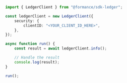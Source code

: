 <!-- Start SDK Example Usage [usage] -->
```typescript
import { LedgerClient } from "@formance/sdk-ledger";

const ledgerClient = new LedgerClient({
    security: {
        clientID: "<YOUR_CLIENT_ID_HERE>",
    },
});

async function run() {
    const result = await ledgerClient.info();

    // Handle the result
    console.log(result);
}

run();

```
<!-- End SDK Example Usage [usage] -->